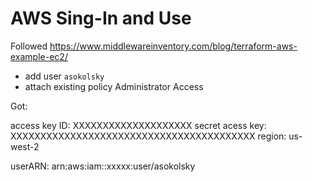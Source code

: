 # AWS Sing-In and Use

Followed
https://www.middlewareinventory.com/blog/terraform-aws-example-ec2/

* add user `asokolsky`
* attach existing policy Administrator Access

Got:

access key ID: XXXXXXXXXXXXXXXXXXXX
secret acess key: XXXXXXXXXXXXXXXXXXXXXXXXXXXXXXXXXXXXXXXXX
region: us-west-2

userARN: arn:aws:iam::xxxxx:user/asokolsky
